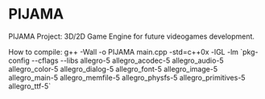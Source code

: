 # PIJAMA
PIJAMA Project: 3D/2D Game Engine for future videogames development.

How to compile: 
g++ -Wall -o PIJAMA main.cpp -std=c++0x -lGL -lm \`pkg-config --cflags --libs allegro-5 allegro_acodec-5 allegro_audio-5 allegro_color-5 allegro_dialog-5 allegro_font-5 allegro_image-5 allegro_main-5 allegro_memfile-5 allegro_physfs-5 allegro_primitives-5 allegro_ttf-5\`
